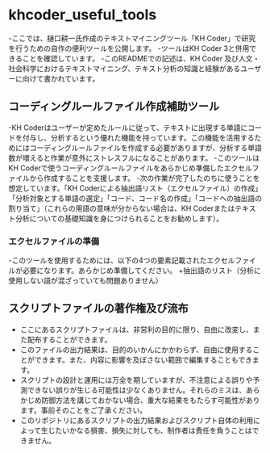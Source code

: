 # khcoder_useful_tools
-ここでは、樋口耕一氏作成のテキストマイニングツール「KH Coder」で研究を行うための自作の便利ツールを公開します。
-ツールはKH Coder 3と併用できることを確認しています。
-このREADMEでの記述は、KH Coder 及び人文・社会科学におけるテキストマイニング、テキスト分析の知識と経験があるユーザーに向けて書かれています。

## コーディングルールファイル作成補助ツール
-KH Coderはユーザーが定めたルールに従って、テキストに出現する単語にコードを付与し、分析するという優れた機能を持っています。この機能を活用するためにはコーディングルールファイルを作成する必要がありますが、分析する単語数が増えると作業が意外にストレスフルになることがあります。
-このツールはKH Coderで使うコーディングルールファイルをあらかじめ準備したエクセルファイルから作成することを支援します。
-次の作業が完了したのちに使うことを想定しています。「KH Coderによる抽出語リスト（エクセルファイル）の作成」「分析対象とする単語の選定」「コード、コード名の作成」「コードへの抽出語の割り当て」（これらの用語の意味が分からない場合は、KH Coderまたはテキスト分析についての基礎知識を身につけられることをお勧めします）。
### エクセルファイルの準備
-このツールを使用するためには、以下の4つの要素記載されたエクセルファイルが必要になります。あらかじめ準備してください。
+抽出語のリスト（分析に使用しない語が混ざっていても問題ありません）


## スクリプトファイルの著作権及び流布  
- ここにあるスクリプトファイルは、非営利の目的に限り、自由に改変し、また配布することができます。
- このファイルの出力結果は、目的のいかんにかかわらず、自由に使用することができます。また、内容に影響を及ぼさない範囲で編集することもできます。  
- スクリプトの設計と運用には万全を期していますが、不注意による誤りや予測できない誤りが生じる可能性は少なくありません。それらのミスは、あらかじめ防御方法を講じておかない場合、重大な結果をもたらす可能性があります。事前そのことをご了承ください。  
- このリポジトリにあるスクリプトの出力結果およびスクリプト自体の利用によって生じたいかなる損害、損失に対しても、制作者は責任を負うことはできません。
